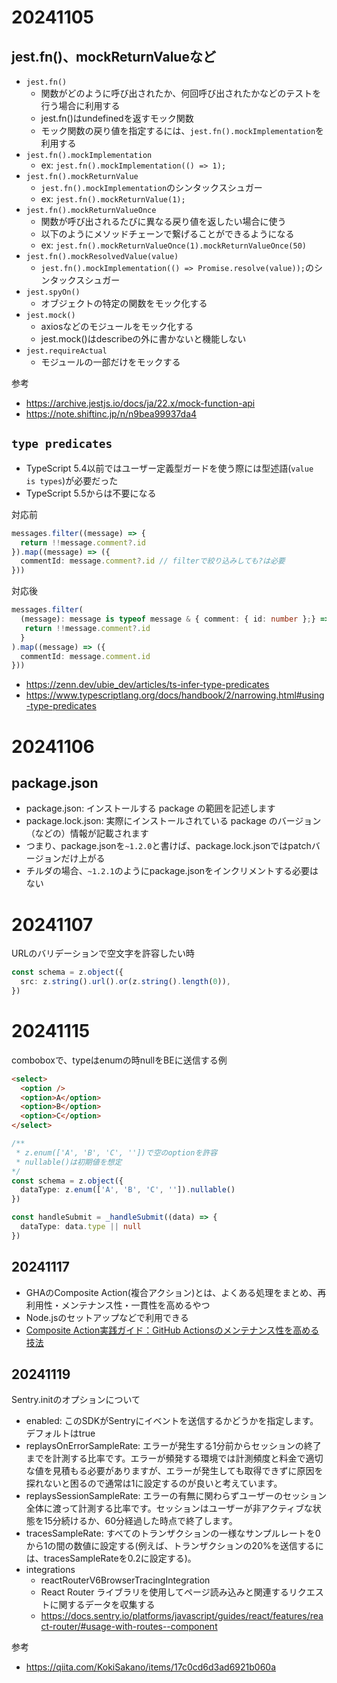 # 20241105

## jest.fn()、mockReturnValueなど
- `jest.fn()`
  - 関数がどのように呼び出されたか、何回呼び出されたかなどのテストを行う場合に利用する
  - jest.fn()はundefinedを返すモック関数
  - モック関数の戻り値を指定するには、`jest.fn().mockImplementation`を利用する
- `jest.fn().mockImplementation`
  - ex: `jest.fn().mockImplementation(() => 1);`
- `jest.fn().mockReturnValue`
  - `jest.fn().mockImplementation`のシンタックスシュガー
  - ex: `jest.fn().mockReturnValue(1);`
- `jest.fn().mockReturnValueOnce`
  - 関数が呼び出されるたびに異なる戻り値を返したい場合に使う
  - 以下のようにメソッドチェーンで繋げることができるようになる
  - ex: `jest.fn().mockReturnValueOnce(1).mockReturnValueOnce(50)`
- `jest.fn().mockResolvedValue(value)`
  - `jest.fn().mockImplementation(() => Promise.resolve(value));`のシンタックスシュガー
- `jest.spyOn()`
  - オブジェクトの特定の関数をモック化する
- `jest.mock()`
  - axiosなどのモジュールをモック化する
  - jest.mock()はdescribeの外に書かないと機能しない
- `jest.requireActual`
  - モジュールの一部だけをモックする


参考
- https://archive.jestjs.io/docs/ja/22.x/mock-function-api
- https://note.shiftinc.jp/n/n9bea99937da4

## `type predicates`
- TypeScript 5.4以前ではユーザー定義型ガードを使う際には型述語(`value is types`)が必要だった
- TypeScript 5.5からは不要になる

対応前
```ts
messages.filter((message) => {
  return !!message.comment?.id
}).map((message) => ({
  commentId: message.comment?.id // filterで絞り込みしても?は必要
}))
```

対応後
```ts
messages.filter(
  (message): message is typeof message & { comment: { id: number };} => {
   return !!message.comment?.id
  }
).map((message) => ({
  commentId: message.comment.id
}))
```

- https://zenn.dev/ubie_dev/articles/ts-infer-type-predicates
- https://www.typescriptlang.org/docs/handbook/2/narrowing.html#using-type-predicates

# 20241106

## package.json

- package.json: インストールする package の範囲を記述します
- package.lock.json: 実際にインストールされている package のバージョン（などの）情報が記載されます
- つまり、package.jsonを`~1.2.0`と書けば、package.lock.jsonではpatchバージョンだけ上がる
- チルダの場合、`~1.2.1`のようにpackage.jsonをインクリメントする必要はない

# 20241107

URLのバリデーションで空文字を許容したい時

```ts
const schema = z.object({
  src: z.string().url().or(z.string().length(0)),
})
```

# 20241115

comboboxで、typeはenumの時nullをBEに送信する例

```html
<select>
  <option />
  <option>A</option>
  <option>B</option>
  <option>C</option>
</select>
```

```ts
/**
 * z.enum(['A', 'B', 'C', ''])で空のoptionを許容
 * nullable()は初期値を想定
*/
const schema = z.object({
  dataType: z.enum(['A', 'B', 'C', '']).nullable()
})
```

```ts
const handleSubmit = _handleSubmit((data) => {
  dataType: data.type || null
})
```

## 20241117
- GHAのComposite Action(複合アクション)とは、よくある処理をまとめ、再利用性・メンテナンス性・一貫性を高めるやつ
- Node.jsのセットアップなどで利用できる
- [Composite Action実践ガイド：GitHub Actionsのメンテナンス性を高める技法
](https://zenn.dev/tmknom/books/pragmatic-composite-action/viewer/introduction)

## 20241119

Sentry.initのオプションについて
- enabled: このSDKがSentryにイベントを送信するかどうかを指定します。 デフォルトはtrue
- replaysOnErrorSampleRate: エラーが発生する1分前からセッションの終了までを計測する比率です。エラーが頻発する環境では計測頻度と料金で適切な値を見積もる必要がありますが、エラーが発生しても取得できずに原因を探れないと困るので通常は1に設定するのが良いと考えています。
- replaysSessionSampleRate: エラーの有無に関わらずユーザーのセッション全体に渡って計測する比率です。セッションはユーザーが非アクティブな状態を15分続けるか、60分経過した時点で終了します。
- tracesSampleRate: すべてのトランザクションの一様なサンプルレートを0から1の間の数値に設定する(例えば、トランザクションの20%を送信するには、tracesSampleRateを0.2に設定する)。
- integrations
  - reactRouterV6BrowserTracingIntegration
  - React Router ライブラリを使用してページ読み込みと関連するリクエストに関するデータを収集する
  - https://docs.sentry.io/platforms/javascript/guides/react/features/react-router/#usage-with-routes--component

参考
- https://qiita.com/KokiSakano/items/17c0cd6d3ad6921b060a
